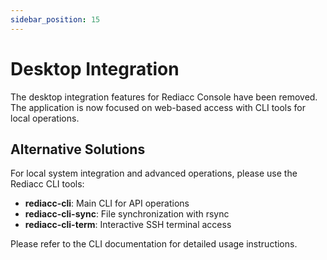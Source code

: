 ```yaml
---
sidebar_position: 15
---
```


# Desktop Integration

The desktop integration features for Rediacc Console have been removed. The application is now focused on web-based access with CLI tools for local operations.

## Alternative Solutions

For local system integration and advanced operations, please use the Rediacc CLI tools:

- **rediacc-cli**: Main CLI for API operations
- **rediacc-cli-sync**: File synchronization with rsync
- **rediacc-cli-term**: Interactive SSH terminal access

Please refer to the CLI documentation for detailed usage instructions.